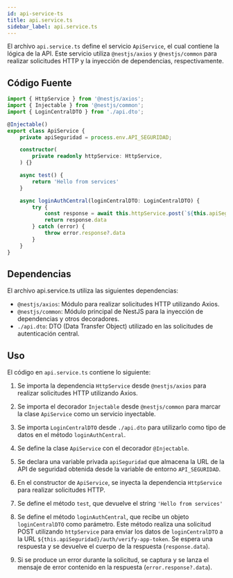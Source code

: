 ```yaml
---
id: api-service-ts
title: api.service.ts
sidebar_label: api.service.ts
---
```


El archivo `api.service.ts` define el servicio `ApiService`, el cual contiene la lógica de la API. Este servicio utiliza `@nestjs/axios` y `@nestjs/common` para realizar solicitudes HTTP y la inyección de dependencias, respectivamente.

## Código Fuente
```typescript
import { HttpService } from '@nestjs/axios';
import { Injectable } from '@nestjs/common';
import { LoginCentralDTO } from './api.dto';

@Injectable()
export class ApiService {
	private apiSeguridad = process.env.API_SEGURIDAD;

	constructor(
		private readonly httpService: HttpService,
	) {}

	async test() {
		return 'Hello from services'
	}

	async loginAuthCentral(loginCentralDTO: LoginCentralDTO) {
		try {
			const response = await this.httpService.post(`${this.apiSeguridad}/auth/verify-app-token`, loginCentralDTO).toPromise()
			return response.data	
		} catch (error) { 
			throw error.response?.data
		}
	}
}
```

## Dependencias

El archivo api.service.ts utiliza las siguientes dependencias:
- `@nestjs/axios`: Módulo para realizar solicitudes HTTP utilizando Axios.
- `@nestjs/common`: Módulo principal de NestJS para la inyección de dependencias y otros decoradores.
- `./api.dto`: DTO (Data Transfer Object) utilizado en las solicitudes de autenticación central.

## Uso

El código en `api.service.ts` contiene lo siguiente:

1. Se importa la dependencia `HttpService` desde `@nestjs/axios` para realizar solicitudes HTTP utilizando Axios.
2. Se importa el decorador `Injectable` desde `@nestjs/common` para marcar la clase `ApiService` como un servicio inyectable.
3. Se importa `LoginCentralDTO` desde `./api.dto` para utilizarlo como tipo de datos en el método `loginAuthCentral`.
4. Se define la clase `ApiService` con el decorador `@Injectable`.
5. Se declara una variable privada `apiSeguridad` que almacena la URL de la API de seguridad obtenida desde la variable de entorno `API_SEGURIDAD`.

6. En el constructor de `ApiService`, se inyecta la dependencia `HttpService` para realizar solicitudes HTTP.
7. Se define el método `test`, que devuelve el string `'Hello from services'`
8. Se define el método `loginAuthCentral`, que recibe un objeto `loginCentralDTO` como parámetro. Este método realiza una solicitud POST utilizando `httpService` para enviar los datos de `loginCentralDTO` a la URL `${this.apiSeguridad}/auth/verify-app-token`. Se espera una respuesta y se devuelve el cuerpo de la respuesta (`response.data`).
9. Si se produce un error durante la solicitud, se captura y se lanza el mensaje de error contenido en la respuesta (`error.response?.data`).


